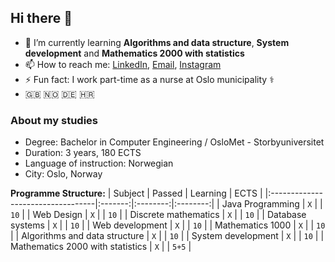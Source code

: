 ## Hi there 👋


- 🌱 I’m currently learning **Algorithms and data structure**, **System development** and **Mathematics 2000 with statistics**
- 📫 How to reach me: [LinkedIn](https://www.linkedin.com/in/aleksandarperendic/ "LinkedIn - Aleksandar Perendic "), [Email](mailto:sasaperendic@live.com?subject=[GitHub]%20Contact%20form), [Instagram](https://www.instagram.com/aleksanderp7 "Instagram - Aleksandar Perendic ")
- ⚡ Fun fact: I work part-time as a nurse at Oslo municipality ⚕️
-  🇬🇧 🇳🇴 🇩🇪 🇭🇷

### About my studies
-  Degree: Bachelor in Computer Engineering / OsloMet - Storbyuniversitet
-  Duration: 3 years, 180 ECTS
-  Language of instruction: Norwegian
-  City: Oslo, Norway

**Programme Structure:**
| Subject                           | Passed  | Learning | ECTS     |
|:----------------------------------|:-------:|:--------:|:--------:|
| Java Programming                  |   `X`   |          |   `10`   |
| Web Design                        |   `X`   |          |   `10`   |
| Discrete mathematics              |   `X`   |          |   `10`   |
| Database systems                  |   `X`   |          |   `10`   |
| Web development                   |   `X`   |          |   `10`   |
| Mathematics 1000                  |   `X`   |          |   `10`   |
| Algorithms and data structure     |   `X`   |          |   `10`   |
| System development                |   `X`   |          |   `10`   |
| Mathematics 2000 with statistics  |   `X`   |          |   `5+5`  |



<!-- 
- 🔭 I’m currently working on ...
- 🌱 I’m currently learning **Algorithms and data structure** and **System development**
- 👯 I’m looking to collaborate on ...
- 🤔 I’m looking for help with ...
- 💬 Ask me about ...
- 😄 Pronouns: ...
--!>
